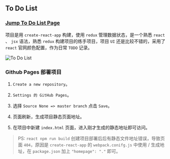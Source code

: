 ## To Do List

### [Jump To Do List Page](https://zhanghao-zhoushan.github.io/react-todolist/build/index.html)

项目是用 `create-react-app` 构建，使用 `redux` 管理数据状态，是一个熟悉 `react` 、 `jsx` 语法，熟悉 `redux` 构建项目的练手项目，项目 `UI` 还是比较不错的，采用了 `react` 官网颜色配置，作为日常 `TODO` 记录。

![To Do List](https://images-cdn.shimo.im/X4lpiQm8dhcEJF87/tolist.jpg!thumbnail)

### Github Pages 部署项目

1. `Create a new repository`。

2. `Settings 的 GitHub Pages`。

3. 选择 `Source None => master branch` 点击 `Save`。

4. 页面刷新，生成项目静态页面地址。

5. 在项目中新建 `index.html` 页面，进入刚才生成的静态地址即可访问。

> PS: `react npm run build` 创建项目部署后后有静态文件地址错误，导致页面 `404`，原因是 `create-react-app` 的 `webpack.conifg.js` 中使用 / 生成地址，在 `package.json` 加上 `"homepage": "."` 即可。

